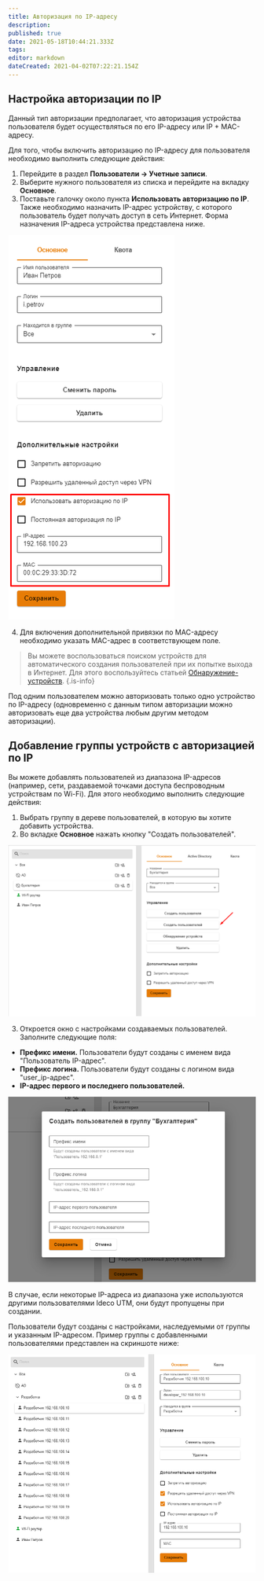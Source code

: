 ```yaml
---
title: Авторизация по IP-адресу
description: 
published: true
date: 2021-05-18T10:44:21.333Z
tags: 
editor: markdown
dateCreated: 2021-04-02T07:22:21.154Z
---
```


## Настройка авторизации по IP
Данный тип авторизации предполагает, что авторизация устройства пользователя будет осуществляться по его IP-адресу или IP + MAC-адресу.

Для того, чтобы  включить авторизацию по IP-адресу для пользователя необходимо выполнить следующие действия:
1. Перейдите в раздел **Пользователи -> Учетные записи**.
2. Выберите нужного пользователя из списка и перейдите на вкладку **Основное**.
3. Поставьте галочку около пункта **Использовать авторизацию по IP**. Также необходимо назначить IP-адрес устройству, с которого пользователь будет получать доступ в сеть Интернет. Форма назначения IP-адреса устройства представлена ниже.

![ip+mac_01.png](/ip+mac_01.png)

4. Для включения дополнительной привязки по MAC-адресу необходимо указать MAC-адрес в соответствующем поле.

> Вы можете воспользоваться поиском устройств для автоматического создания пользователей при их попытке выхода в Интернет. Для этого воспользуйтесь статьей [Обнаружение-устройств](/Настройка/Сервисы/Обнаружение-устройств).
{.is-info}


Под одним пользователем можно авторизовать только одно устройство по IP-адресу (одновременно с данным типом авторизации можно авторизовать еще два устройства любым другим методом авторизации).

## Добавление группы устройств с авторизацией по IP

Вы можете добавлять пользователей из диапазона IP-адресов (например, сети, раздаваемой точками доступа беспроводным устройствам по Wi-Fi).
Для этого необходимо выполнить следующие действия:
1. Выбрать группу в дереве пользователей, в которую вы хотите добавить устройства.
2. Во вкладке **Основное** нажать кнопку "Создать пользователей".

![mass_create_user.png](/настройка/mass_create_user.png)

3. Откроется окно с настройками создаваемых пользователей. Заполните следующие поля:

- **Префикс имени.** Пользователи будут созданы с именем вида "Пользователь IP-адрес".
- **Префикс логина.** Пользователи будут созданы с логином вида "user_ip-адрес".
- **IP-адрес первого и последнего пользователей.**

![mass_user_02.png](/настройка/mass_user_02.png)

В случае, если некоторые IP-адреса из диапазона уже используются другими пользователями Ideco UTM, они будут пропущены при создании.

Пользователи будут созданы с настройками, наследуемыми от группы и указанным IP-адресом. Пример  группы с добавленными пользователями представлен на скриншоте ниже:

![auto_user_01.png](/настройка/auto_user_01.png)